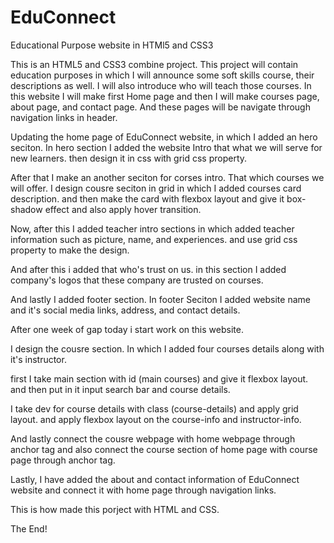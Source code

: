 # EduConnect
Educational Purpose website in HTMl5 and CSS3

This is an HTML5 and CSS3 combine project. This project will contain education purposes in which I will announce some soft skills course, their descriptions as well. I will also introduce who will teach those courses. In this website I will make first Home page and then I will make courses page, about page, and contact page. And these pages will be navigate through navigation links in header.


Updating the home page of EduConnect website, in which I added an hero seciton. In hero section I added the website Intro that what we will serve for new learners. then design it in css with grid css property. 

After that I make an another seciton for corses intro. That which courses we will offer. I design cousre seciton in grid in which I added courses card description. and then make the card with flexbox layout and give it box-shadow effect and also apply hover transition. 


Now, after this I added teacher intro sections in which added teacher information such as picture, name, and experiences. and use grid css property to make the design.


And after this i added that who's trust on us. in this section I added company's logos that these company are trusted on courses. 

And lastly I added footer section. In footer Seciton I added website name and it's social media links, address, and contact details.


After one week of gap today i start work on this website.

I design the cousre section. In which I added four courses details along with it's instructor.

first I take main section with id (main courses) and give it flexbox layout. and then put in it input search bar and course details. 

I take dev for course details with class (course-details) and apply grid layout. and apply flexbox layout on the course-info and instructor-info. 

And lastly connect the cousre webpage with home webpage through anchor tag and also connect the course section of home page with course page through anchor tag.


Lastly, I have added the about and contact information of EduConnect website and connect it with home page through navigation links.

This is how made this porject with HTML and CSS. 


The End!